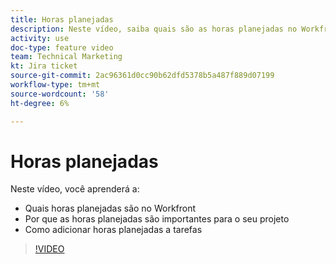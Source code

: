 ```yaml
---
title: Horas planejadas
description: Neste vídeo, saiba quais são as horas planejadas no Workfront, por que as horas planejadas são importantes para o seu projeto, como adicionar horas planejadas às tarefas
activity: use
doc-type: feature video
team: Technical Marketing
kt: Jira ticket
source-git-commit: 2ac96361d0cc90b62dfd5378b5a487f889d07199
workflow-type: tm+mt
source-wordcount: '58'
ht-degree: 6%

---
```


# Horas planejadas

Neste vídeo, você aprenderá a:

* Quais horas planejadas são no Workfront
* Por que as horas planejadas são importantes para o seu projeto
* Como adicionar horas planejadas a tarefas

>[!VIDEO](https://video.tv.adobe.com/v/335090/?quality=12)